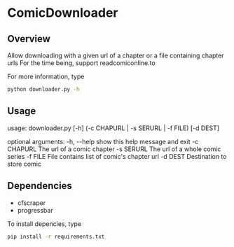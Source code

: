 # ComicDownloader

## Overview
Allow downloading with a given url of a chapter or a file containing chapter urls
For the time being, support readcomiconline.to

For more information, type
```bash
python downloader.py -h
```

## Usage
usage: downloader.py [-h] (-c CHAPURL | -s SERURL | -f FILE) [-d DEST]

optional arguments:
  -h, --help  show this help message and exit
  -c CHAPURL  The url of a comic chapter
  -s SERURL   The url of a whole comic series
  -f FILE     File contains list of comic's chapter url
  -d DEST     Destination to store comic
  
## Dependencies
- cfscraper
- progressbar

To install depencies, type
```bash
pip install -r requirements.txt
```
